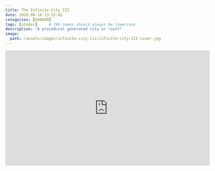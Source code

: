 ```yaml
---
title: The Infinite City III
date: 2020-06-16 13:52:42 
categories: [SHADER]
tags: [shader]     # TAG names should always be lowercase
description: "A procedural generated city or ruin?"
image:
  path: /assets/images/infinite-city-iii/infinite-city-III-cover.jpg
---
```

<html>
<iframe width="640" height="360" frameborder="0" src="https://www.shadertoy.com/embed/NddBDM?gui=true&t=0&paused=false&muted=false" allowfullscreen></iframe>
</html>
